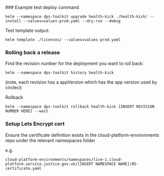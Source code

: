
### Example test deploy command

```
helm --namespace dps-toolkit upgrade health-kick ./health-kick/ --install --values=values-prod.yaml --dry-run --debug
```

Test template output:

```
helm template ./licences/ --values=values-prod.yaml
```

### Rolling back a release
Find the revision number for the deployment you want to roll back:
```
helm --namespace dps-toolkit history health-kick
```
(note, each revision has a appVersion which has the app version used by circleci)

Rollback
```
helm --namespace dps-toolkit rollback health-kick [INSERT REVISION NUMBER HERE] --wait
```

### Setup Lets Encrypt cert

Ensure the certificate definition exists in the cloud-platform-environments repo under the relevant namespaces folder

e.g.
```
cloud-platform-environments/namespaces/live-1.cloud-platform.service.justice.gov.uk/[INSERT NAMESPACE NAME]/05-certificate.yaml
```
